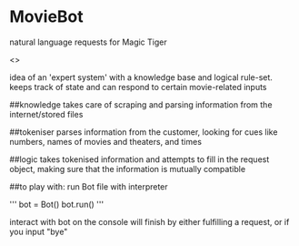 # MovieBot
natural language requests for Magic Tiger

<<in progress>>

idea of an 'expert system' with a knowledge base and logical rule-set.
keeps track of state and can respond to certain movie-related inputs

##knowledge
takes care of scraping and parsing information from the internet/stored files

##tokeniser
parses information from the customer, looking for cues like numbers, names of movies
and theaters, and times

##logic
takes tokenised information and attempts to fill in the request object, making
sure that the information is mutually compatible

##to play with:
run Bot file with interpreter

'''
bot = Bot()
bot.run()
'''

interact with bot on the console
will finish by either fulfilling a request, or if you input "bye"
